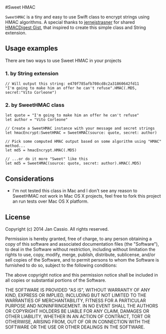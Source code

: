 #Sweet HMAC

`SweetHMAC` is a tiny and easy to use Swift class to encrypt strings using HMAC algorithms.
A special thanks to [jernejstrasner](https://gist.github.com/jernejstrasner) for shared [HMACDigest Gist](https://gist.github.com/jernejstrasner/1d5fa5e2fabda2e729d1), that inspired to create this simple class and String extension.

## Usage examples

There are two ways to use Sweet HMAC in your projects

### 1. by String extension

	// Will output this string: e470f785afb708cd8c2a31860642fd11
	"I'm going to make him an offer he can't refuse".HMAC(.MD5, secret:"Vito Corleone")
	
### 2. by SweetHMAC class

	let quote = "I'm going to make him an offer he can't refuse"
	let author = "Vito Corleone"

	// Create a SweetHMAC instance with your message and secret strings
	let hmacEncrypt:SweetHMAC = SweetHMAC(source: quote, secret: author)
	
	// Pick some computed HMAC output based on some algorithm using "HMAC" method...
	let md5 = hmacEncrypt.HMAC(.MD5)
	
	// ...or do it more "Sweet" like this
	let md5 = SweetHMAC(source: quote, secret: author).HMAC(.MD5)
	


## Considerations

* I'm not tested this class in Mac and I don't see any reason to SweetHMAC not work in Mac OS X projects, feel free to fork this project an run tests over Mac OS X platform.


## License

Copyright (c) 2014 Jan Cassio. All rights reserved.

Permission is hereby granted, free of charge, to any person obtaining a copy
of this software and associated documentation files (the "Software"), to deal
in the Software without restriction, including without limitation the rights
to use, copy, modify, merge, publish, distribute, sublicense, and/or sell
copies of the Software, and to permit persons to whom the Software is
furnished to do so, subject to the following conditions:

The above copyright notice and this permission notice shall be included in
all copies or substantial portions of the Software.

THE SOFTWARE IS PROVIDED "AS IS", WITHOUT WARRANTY OF ANY KIND, EXPRESS OR
IMPLIED, INCLUDING BUT NOT LIMITED TO THE WARRANTIES OF MERCHANTABILITY,
FITNESS FOR A PARTICULAR PURPOSE AND NONINFRINGEMENT. IN NO EVENT SHALL THE
AUTHORS OR COPYRIGHT HOLDERS BE LIABLE FOR ANY CLAIM, DAMAGES OR OTHER
LIABILITY, WHETHER IN AN ACTION OF CONTRACT, TORT OR OTHERWISE, ARISING FROM,
OUT OF OR IN CONNECTION WITH THE SOFTWARE OR THE USE OR OTHER DEALINGS IN
THE SOFTWARE.

